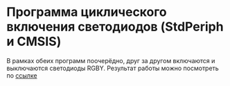 # Программа циклического включения светодиодов (StdPeriph и CMSIS)

В рамках обеих программ поочерёдно, друг за другом включаются и выключаются светодиоды RGBY. Результат работы можно посмотреть по [ссылке](https://imgur.com/a/XgIy84F)

